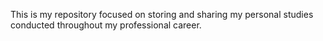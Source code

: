 This is my repository focused on storing and sharing my personal studies conducted throughout my professional career.
